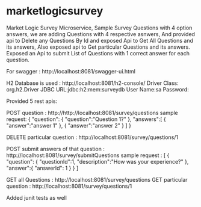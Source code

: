 # marketlogicsurvey
Market Logic Survey Microservice, Sample Survey Questions with 4 option answers, we are adding Questions with 4 respective asnwers, And provided api to Delete any Questions By Id and exposed Api to Get All Questions and its answers, Also exposed api to Get particular Questions and its answers. Exposed an Api to submit List of Questions with 1 correct answer for each question.

For swagger : http://localhost:8081/swagger-ui.html

H2 Database is used : http://localhost:8081/h2-console/
Driver Class: org.h2.Driver
JDBC URL:jdbc:h2:mem:surveydb
User Name:sa
Password:

Provided 5 rest apis:

POST question : http://http://localhost:8081/survey/questions
sample request: {
	"question":
		{
			"question":"Question 1?"
		},
	"answers":[
		{
			"answer":"answer 1"
		},
		{
			"answer":"answer 2"
		}
	]
}

DELETE particular question : http://localhost:8081/survey/questions/1

POST submit answers of that question : http://localhost:8081/survey/submitQuestions
sample request :
[
{
"question":
  {
    "questionId":1,
    "description":"How was your experience?"
  },
"answer":{
	    "answerId": 1
	}
}
]

GET all Questions : http://localhost:8081/survey/questions
GET particular question : http://localhost:8081/survey/questions/1

Added junit tests as well
